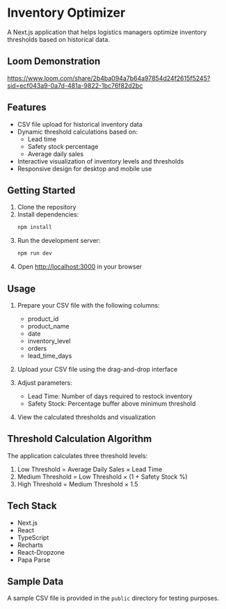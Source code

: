 # Inventory Optimizer

A Next.js application that helps logistics managers optimize inventory thresholds based on historical data.

## Loom Demonstration
https://www.loom.com/share/2b4ba094a7b64a97854d24f2615f5245?sid=ecf043a9-0a7d-481a-9822-1bc76f82d2bc

## Features

- CSV file upload for historical inventory data
- Dynamic threshold calculations based on:
  - Lead time
  - Safety stock percentage
  - Average daily sales
- Interactive visualization of inventory levels and thresholds
- Responsive design for desktop and mobile use

## Getting Started

1. Clone the repository
2. Install dependencies:
   ```bash
   npm install
   ```
3. Run the development server:
   ```bash
   npm run dev
   ```
4. Open [http://localhost:3000](http://localhost:3000) in your browser

## Usage

1. Prepare your CSV file with the following columns:
   - product_id
   - product_name
   - date
   - inventory_level
   - orders
   - lead_time_days

2. Upload your CSV file using the drag-and-drop interface

3. Adjust parameters:
   - Lead Time: Number of days required to restock inventory
   - Safety Stock: Percentage buffer above minimum threshold

4. View the calculated thresholds and visualization

## Threshold Calculation Algorithm

The application calculates three threshold levels:

1. Low Threshold = Average Daily Sales × Lead Time
2. Medium Threshold = Low Threshold × (1 + Safety Stock %)
3. High Threshold = Medium Threshold × 1.5

## Tech Stack

- Next.js
- React
- TypeScript
- Recharts
- React-Dropzone
- Papa Parse

## Sample Data

A sample CSV file is provided in the `public` directory for testing purposes.

